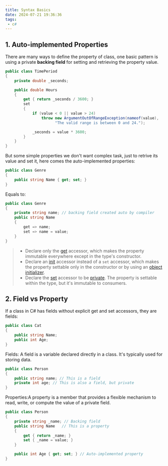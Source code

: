 ```yaml
---
title: Syntax Basics
date: 2024-07-21 19:36:36
tags:
 - c#
---
```


## 1. Auto-implemented Properties

There are many ways to define the property of class, one basic pattern is using a private **backing field** for setting and retrieving the property value. 
```c#
public class TimePeriod
{
    private double _seconds;

    public double Hours
    {
        get { return _seconds / 3600; }
        set
        {
            if (value < 0 || value > 24)
                throw new ArgumentOutOfRangeException(nameof(value),
                      "The valid range is between 0 and 24.");

            _seconds = value * 3600;
        }
    }
}
```

But some simple properties we don't want complex task, just to retrive its value and set it, here comes the auto-implemented properties:

```c#
public class Genre
{
    public string Name { get; set; }
}
```

Equals to:
```c#
public class Genre
{
    private string name; // backing field created auto by compiler
    public string Name
    {
        get => name;
        set => name = value;
    }
}
```

> - Declare only the [get](https://learn.microsoft.com/en-us/dotnet/csharp/language-reference/keywords/get) accessor, which makes the property immutable everywhere except in the type's constructor.
> - Declare an [init](https://learn.microsoft.com/en-us/dotnet/csharp/language-reference/keywords/init) accessor instead of a `set` accessor, which makes the property settable only in the constructor or by using an [object initializer](https://learn.microsoft.com/en-us/dotnet/csharp/programming-guide/classes-and-structs/object-and-collection-initializers).
> - Declare the [set](https://learn.microsoft.com/en-us/dotnet/csharp/language-reference/keywords/set) accessor to be [private](https://learn.microsoft.com/en-us/dotnet/csharp/language-reference/keywords/private). The property is settable within the type, but it's immutable to consumers.

## 2. Field vs Property

If a class in C# has fields without explicit get and set accessors, they are fields:

```c#
public class Cat
{
    public string Name;
    public int Age;
}
```

Fields: A field is a variable declared directly in a class. It's typically used for storing data.

```c#
public class Person
{
    public string name; // This is a field
    private int age; // This is also a field, but private
}
```

Properties:A property is a member that provides a flexible mechanism to read, write, or compute the value of a private field.

```c#
public class Person
{
    private string _name; // Backing field
    public string Name   // This is a property
    {
        get { return _name; }
        set { _name = value; }
    }

    public int Age { get; set; } // Auto-implemented property
}
```

